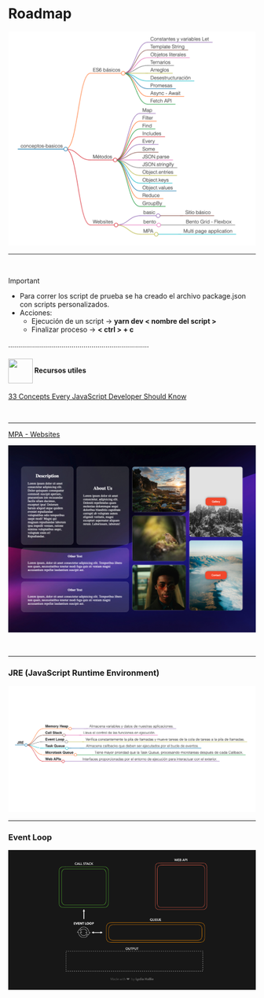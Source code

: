 # Roadmap

![](./images/raodmap.png)

---

<br/>

> [!important]
>
> - Para correr los script de prueba se ha creado el archivo package.json con scripts personalizados.
> - Acciones:
>   - Ejecución de un script -> **yarn dev < nombre del script >**
>   - Finalizar proceso -> **< ctrl > + c**
>
> .......................................................................

#### <img  align= center width=50px height=50px src="https://media4.giphy.com/media/3hoLIVAJYkz6T0Ichp/giphy.gif?cid=6c09b952m4j3poopinf91rquev6qy4e8avu0bflq1e0vh4gp&ep=v1_internal_gif_by_id&rid=giphy.gif&ct=s"> Recursos utiles

[33 Concepts Every JavaScript Developer Should Know](https://github.com/leonardomso/33-js-concepts)

<br/>

---

[MPA - Websites](https://reactfrontdevs.github.io/conceptos-basicos/)

![mpa](./images/mpa.png)

<br/>

---

### JRE (JavaScript Runtime Environment)

![](./images/JRE.png)

---

### Event Loop

![](./images/event_loop.gif)
